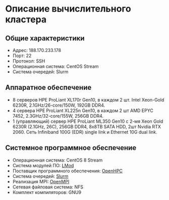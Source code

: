 # Описание вычислительного кластера

## Общие характеристики

- Адрес: 188.170.233.178
- Порт: 22
- Протокол: SSH
- Операционная система: CentOS Stream
- Система очередей: Slurm

## Аппаратное обеспечение

- 8 серверов HPE ProLiant XL170r Gen10, в каждом 2 шт. Intel Xeon-Gold 6230R, 2.1GHz/26-core/150W, 192GB DDR4. 
- 4 сервера HPE ProLiant XL225n Gen10, в каждом 2 шт AMD EPYC 7452, 2.3GHz/32-core/155W, 256GB DDR4. 
- 1 (управляющий) сервер HPE ProLiant ML350 Gen10 с 2-мя Xeon Gold 6230R (2.1GHz, 26C), 256GB DDR4, 8x8TB SATA HDD, 2шт Nvidia RTX 2060. Сеть Infiniband 100G (EDR) single link и Ethernet 10G dual link.

## Системное программное обеспечение

- Операционная система: CentOS 8 Stream
- Система модулей ПО: [LMod](https://lmod.readthedocs.io/)
- Поставщик программного обеспечения: [OpenHPC](https://openhpc.community/)
- Система очередей: [Slurm](https://slurm.schedmd.com/)
- Реализация MPI: [OpenMPI](https://www.open-mpi.org/)
- Сетевая файловая система: NFS
- Комплект компиляторов: GNU9